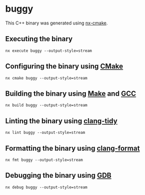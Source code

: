 # buggy

This C++ binary was generated using [nx-cmake](https://www.npmjs.com/package/nx-cmake).

## Executing the binary

```shell
nx execute buggy --output-style=stream
```

## Configuring the binary using [CMake](https://cmake.org/cmake/help/latest/index.html)

```shell
nx cmake buggy --output-style=stream
```

## Building the binary using [Make](https://www.gnu.org/software/make/manual/make.html) and [GCC](https://gcc.gnu.org/onlinedocs/)

```shell
nx build buggy --output-style=stream
```

## Linting the binary using [clang-tidy](https://clang.llvm.org/extra/clang-tidy/)

```shell
nx lint buggy --output-style=stream
```

## Formatting the binary using [clang-format](https://clang.llvm.org/docs/ClangFormat.html)

```shell
nx fmt buggy --output-style=stream
```

## Debugging the binary using [GDB](https://sourceware.org/gdb/documentation/)

```shell
nx debug buggy --output-style=stream
```
